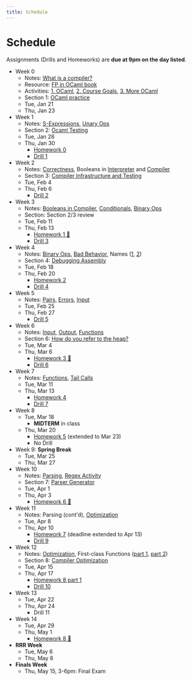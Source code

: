 ```yaml
---
title: Schedule
---
```


# Schedule

Assignments (Drills and Homeworks) are **due at 9pm on the day listed**.

- Week 0
	- Notes: [What is a compiler?](./notes/00-What-Is-A-Compiler.html)
	- Resource: [FP in OCaml book ](https://cs3110.github.io/textbook/cover.html) 
	- Activities: [1. OCaml](./activities/Activity-01.pdf), 
	  [2. Course Goals](./activities/Activity-02.pdf), 
	  [3. More OCaml](./activities/Activity-03.pdf)
	- Section 1: [OCaml practice](https://classroom.github.com/a/dCqtSt5e)
	- Tue, Jan 21
	- Thu, Jan 23
- Week 1
	- Notes: [S-Expressions](./notes/01-S-Expressions.html), [Unary Ops](./notes/02-Unary.html)
	- Section 2: [Ocaml Testing](https://classroom.github.com/a/KBvwYzUP)
	- Tue, Jan 28
	- Thu, Jan 30
		- [Homework 0](https://classroom.github.com/a/ciFgRAjw)
		- [Drill 1](https://bcourses.berkeley.edu/courses/1542169/quizzes/2494426)
- Week 2
	- Notes: [Correctness](./notes/03-Correctness.html), 
	  Booleans in [Interpreter](./notes/04-Booleans-1.html) and [Compiler](./notes/05-Booleans-2.html)
	- Section 3: [Compiler Infrastructure and Testing](https://classroom.github.com/a/5MelbZP0)
	- Tue, Feb 4
	- Thu, Feb 6
		- [Drill 2](https://bcourses.berkeley.edu/courses/1542169/quizzes/2494767)
- Week 3
	<!-- - binops,names -->
	- Notes: [Booleans in Compiler](./notes/05-Booleans-2.html), 
	         [Conditionals](./notes/06-Conditionals.html),
			 [Binary Ops](./notes/07-Binary_Operations.html)
	- Section: Section 2/3 review
	- Tue, Feb 11
	- Thu, Feb 13
		- [Homework 1 🚩](https://classroom.github.com/a/DuvsVGLE)
		- [Drill 3](https://bcourses.berkeley.edu/courses/1542169/quizzes/2495605)
- Week 4
	<!-- - pairs, errors -->
	- Notes: [Binary Ops](./notes/07-Binary_Operations.html),
	         [Bad Behavior](./notes/08-Reflections_On_Binary_Operations.html),
			 Names ([1](./notes/09-Naming_Expressions-1.html), [2](./notes/10-Naming_Expressions-2.html))
	- Section 4: [Debugging Assembly](https://classroom.github.com/a/pNqcwhUk)
	- Tue, Feb 18
	- Thu, Feb 20
		- [Homework 2](https://classroom.github.com/a/PhQYwsrQ)
		- [Drill 4](https://bcourses.berkeley.edu/courses/1542169/quizzes/2496045)
- Week 5
	- Notes: [Pairs](./notes/11-Pairs.html), 
	         [Errors](./notes/12-Handling-Errors.html),
			 [Input](./notes/13-Interacting-With-Environment.html)
	<!-- - io -->
	- Tue, Feb 25
	- Thu, Feb 27
		- [Drill 5](https://bcourses.berkeley.edu/courses/1542169/quizzes/2496313)
- Week 6
	<!-- - functions -->
	- Notes: [Input](./notes/13-Interacting-With-Environment.html),
	         [Output](./notes/14-Output.html),
			 [Functions](./notes/15-Functions.html)
	- Section 6: [How do you refer to the heap?](https://classroom.github.com/a/-Fs3_kEW)
	- Tue, Mar 4
	- Thu, Mar 6
		- [Homework 3 🚩](https://classroom.github.com/a/UaqLfXT9)
		- [Drill 6](https://bcourses.berkeley.edu/courses/1542169/quizzes/2496597)
- Week 7
	<!-- - tco, parsing -->
	- Notes: [Functions](./notes/15-Functions.html),
	         [Tail Calls](./notes/16-Tail-Call.html)
	- Tue, Mar 11
	- Thu, Mar 13
		- [Homework 4](https://classroom.github.com/a/EFulzFxJ)
		- [Drill 7](https://bcourses.berkeley.edu/courses/1542169/quizzes/2496951)
- Week 8
	- Tue, Mar 18
		- **MIDTERM** in class
	- Thu, Mar 20
		- [Homework 5](https://classroom.github.com/a/SMlyqQxJ) (extended to Mar 23)
		- No Drill
- Week 9: **Spring Break**
	- Tue, Mar 25
	- Thu, Mar 27
- Week 10
	<!-- - parsing / function pointers  -->
	- Notes: [Parsing](./notes/17-Parsing-1.html),
	         [Regex Activity](./activities/regularExpressionsActivity.txt)
	- Section 7: [Parser Generator](https://classroom.github.com/a/7zyjQN9o)
	- Tue, Apr 1
	- Thu, Apr 3
		- [Homework 6 🚩](https://classroom.github.com/a/TQhNSGFx)
- Week 11
	- Notes: Parsing (cont'd), [Optimization](./notes/20-Optimization.html)
	- Tue, Apr 8
	- Thu, Apr 10
		- [Homework 7](https://classroom.github.com/a/M41S0BF4) (deadline extended to Apr 13)
		- [Drill 9](https://bcourses.berkeley.edu/courses/1542169/quizzes/2498534)
- Week 12
	<!-- - opts -->
	- Notes: [Optimization](./notes/20-Optimization.html),
	         First-class Functions ([part 1](./notes/18-First-Class-Functions-Function-Pointers.html), [part 2](./notes/19-First-Class-Functions-Lambdas.html))
	- Section 8: [Compiler Optimization](https://docs.google.com/presentation/d/1Bgs-Qva1EkUXed3wRir4SDvyRNePpmdOtpfh5c-GYno/edit?usp=sharing)
	- Tue, Apr 15
	- Thu, Apr 17
		- [Homework 8 part 1](https://classroom.github.com/a/Qbc9gK2z)
		- [Drill 10](https://bcourses.berkeley.edu/courses/1542169/quizzes/2499102)
- Week 13
	<!-- - gc -->
	- Tue, Apr 22
	- Thu, Apr 24
		- Drill 11
- Week 14
	<!-- - types, trusting trust -->
	- Tue, Apr 29
	- Thu, May 1
		- [Homework 8 🚩](https://classroom.github.com/a/Qbc9gK2z)
- **RRR Week**
	- Tue, May 6
	- Thu, May 8
- **Finals Week**
    - Thu, May 15, 3-6pm: Final Exam

